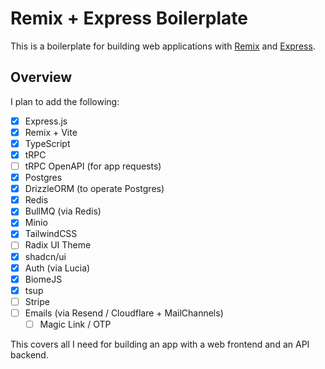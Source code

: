 # Remix + Express Boilerplate

This is a boilerplate for building web applications with [Remix](https://remix.run) and [Express](https://expressjs.com/).

## Overview

I plan to add the following:

- [x] Express.js
- [x] Remix + Vite
- [x] TypeScript
- [x] tRPC
- [ ] tRPC OpenAPI (for app requests)
- [x] Postgres
- [x] DrizzleORM (to operate Postgres)
- [x] Redis
- [x] BullMQ (via Redis)
- [x] Minio
- [x] TailwindCSS
- [ ] Radix UI Theme
- [x] shadcn/ui
- [x] Auth (via Lucia)
- [x] BiomeJS
- [x] tsup
- [ ] Stripe
- [ ] Emails (via Resend / Cloudflare + MailChannels)
  - [ ] Magic Link / OTP

This covers all I need for building an app with a web frontend and an API backend.